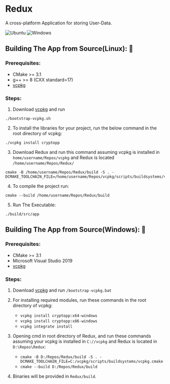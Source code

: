 # Redux
A cross-platform Application for storing User-Data.

![Ubuntu](https://github.com/garvit-joshi/Redux/workflows/Ubuntu/badge.svg)
![Windows](https://github.com/garvit-joshi/Redux/workflows/Windows/badge.svg)

## Building The App from Source(Linux): 🔨
### Prerequisites:
    
* CMake >= 3.1 <br>
* g++ >= 8 (CXX standard=17) <br>
* [vcpkg](https://github.com/microsoft/vcpkg)

### Steps:  
1. Download [vcpkg](https://github.com/microsoft/vcpkg) and run 
```
./bootstrap-vcpkg.sh
```
2. To install the libraries for your project, run the below command in the root directory of vcpkg: 
```
./vcpkg install cryptopp
```
3. Download Redux and run this command assuming vcpkg is installed in ``` home/username/Repos/vcpkg ``` and Redux is located ``` /home/username/Repos/Redux/ ```

```
cmake -B /home/username/Repos/Redux/build -S . -DCMAKE_TOOLCHAIN_FILE=/home/username/Repos/vcpkg/scripts/buildsystems/vcpkg.cmake
```

4. To compile the project run:
```
cmake --build /home/username/Repos/Redux/build
```
5. Run The Executable:
``` 
./build/src/app 
```



## Building The App from Source(Windows): 🔨
### Prerequisites:
    
* CMake >= 3.1 
* Microsoft Visual Studio 2019
* [vcpkg](https://github.com/microsoft/vcpkg)

### Steps:
1. Download [vcpkg](https://github.com/microsoft/vcpkg) and run ```/bootstrap-vcpkg.bat```

2. For installing required modules, run these commands in the root directory of vcpkg:

    * ```vcpkg install cryptopp:x64-windows```
    * ```vcpkg install cryptopp:x86-windows```
    * ```vcpkg integrate install```
3. Opening cmd in root directory of Redux, and run these commands assuming your vcpkg is installed in ```C://vcpkg``` and Redux is located in ```D:\Repos\Redux```:
    * ``` cmake -B D:/Repos/Redux/build -S . -DCMAKE_TOOLCHAIN_FILE=C:/vcpkg/scripts/buildsystems/vcpkg.cmake ```
    * ```cmake --build D:/Repos/Redux/build```
4. Binaries will be provided in ```Redux/build```.
